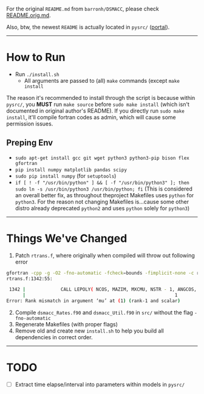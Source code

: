 For the original `README.md` from `barronh/DSMACC`, please check [README.orig.md](README.orig.md).

Also, btw, the newest `README` is actually located in `pysrc/` ([portal](pysrc/README.md)).

---

# How to Run

- Run `./install.sh`
    - All arguments are passed to (all) `make` commands (except `make install`

The reason it's recommended to install through the script is because within `pysrc/`, you **MUST** run `make source` before `sudo make install` (which isn't documented in original author's README). If you directly run `sudo make install`, it'll compile fortran codes as admin, which will cause some permission issues.

## Preping Env

- `sudo apt-get install gcc git wget python3 python3-pip bison flex gfortran`
- `pip install numpy matplotlib pandas scipy`
- `sudo pip install numpy` (for `setuptools`)
- `if [ ! -f "/usr/bin/python" ] && [ -f "/usr/bin/python3" ]; then sudo ln -s /usr/bin/python3 /usr/bin/python; fi` (This is considered an overall better fix, as throughout theproject Makefiles uses `python` for `python3`. For the reason not changing Makefiles is...cause some other distro already deprecated `python2` and uses `python` solely for `python3`)

---

# Things We've Changed

1. Patch `rtrans.f`, where originally when compiled will throw out following error
```bash
gfortran -cpp -g -O2 -fno-automatic -fcheck=bounds -fimplicit-none -c rtrans.f
rtrans.f:1342:55:

 1342 |             CALL LEPOLY( NCOS, MAZIM, MXCMU, NSTR - 1, ANGCOS, YLM0 )
      |                                                       1
Error: Rank mismatch in argument ‘mu’ at (1) (rank-1 and scalar)
```
2. Compile `dsmacc_Rates.f90` and `dsmacc_Util.f90` in `src/` without the flag `-fno-automatic`
3. Regenerate Makefiles (with proper flags)
4. Remove old and create new `install.sh` to help you build all dependencies in correct order.

---

# TODO

- [ ] Extract time elapse/interval into parameters within models in `pysrc/`
